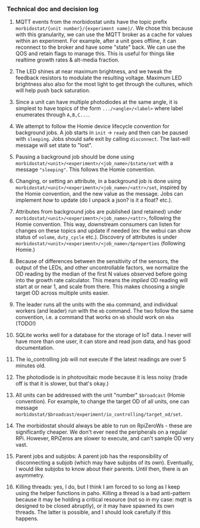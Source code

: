 ### Technical doc and decision log

1. MQTT events from the morbidostat units have the topic prefix `morbidostat/{unit number}/{experiment name}/`. We chose this because with this granularity, we can use the MQTT broker as a cache for values within an experiment. For example, after a unit goes offline, it can reconnect to the broker and have some "state" back. We can use the QOS and retain flags to manage this. This is useful for things like realtime growth rates & alt-media fraction.

2. The LED shines at near maximum brightness, and we tweak the feedback resistors to modulate the resulting voltage. Maximum LED brightness also also for the most light to get through the cultures, which will help push back saturation.

3. Since a unit can have multiple photodiodes at the same angle, it is simplest to have topics of the form `.../<angle>/<label>` where label enumerates through `A,B,C...`.

5. We attempt to follow the Homie device lifecycle convention for background jobs. A job starts in `init` -> `ready` and then can be paused with `sleeping`. Jobs should safe exit by calling `disconnect`. The last-will message will set state to "lost".

5. Pausing a background job should be done using `morbidostat/<unit>/<experiment>/<job_name>/$state/set` with a message `"sleeping"`. This follows the Homie convention.

6. Changing, or setting an attribute, in a background job is done using `morbidostat/<unit>/<experiment>/<job_name>/<attr>/set`, inspired by the Homie convention, and the new value as the message. Jobs can implement _how_ to update (do I unpack a json? is it a float? etc.).

7. Attributes from background jobs are published (and retained) under `morbidostat/<unit>/<experiment>/<job_name>/<attr>`, following the Homie convention. This way, downstream consumers can listen for changes on these topics and update if needed (ex: the webui can show status of `volume`, `duty_cycle` etc.). Discovery of attributes is under `morbidostat/<unit>/<experiment>/<job_name>/$properties` (following Homie.)

7. Because of differences between the sensitivity of the sensors, the output of the LEDs, and other uncontrollable factors, we normalize the OD reading by the median of the first N values observed before going into the growth rate calculator. This means the _implied_ OD reading will start at or near 1, and scale from there. This makes choosing a single target OD across multiple units easier.

8. The leader runs all the units with the `mba` command, and individual workers (and leader) run with the `mb` command. The two follow the same convention, i.e. a command that works on `mb` should work on `mba` (TODO!)

9. SQLite works well for a database for the storage of IoT data. I never will have more than one user, it can store and read json data, and has good documentation.

10. The io_controlling job will not execute if the latest readings are over 5 minutes old.

11. The photodiode is in photovoltaic mode because it is less noisy (trade off is that it is slower, but that's okay.)

12. All units can be addressed with the unit "number" `$broadcast` (Homie convention). For example, to change the target OD of all units, one can message `morbidostat/$broadcast/experiment/io_controlling/target_od/set`.

13. The morbidostat should always be able to run on RpiZeroWs - these are significantly cheaper. We don't ever need the peripherals on a regular RPi. However, RPiZeros are slower to execute, and can't sample OD very vast.

14. Parent jobs and subjobs: A parent job has the responsibility of disconnecting a subjob (which may have subjobs of its own). Eventually, I would like subjobs to know about their parents. Until then, there is an asymmetry.

15. Killing threads: yes, I do, but I think I am forced to so long as I keep using the helper functions in paho. Killing a thread is a bad anti-pattern because it may be holding a critical resource (not so in my case: mqtt is designed to be closed abruptly), or it may have spawned its own threads. The latter is possible, and I should look carefully if this happens.

